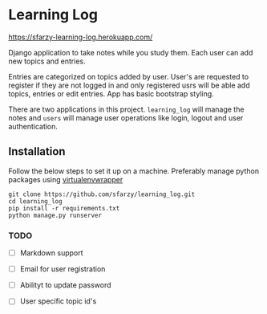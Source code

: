 # Learning Log

https://sfarzy-learning-log.herokuapp.com/

Django application to take notes while you study them. Each user can add new topics and entries. 

Entries are categorized on topics added by user.  User's are requested to register if they are not logged in and only registered usrs will be able add topics, entries or edit entries. App has basic bootstrap styling.

There are two applications in this project. `learning_log` will manage the notes and `users` will manage user operations like login, logout and user authentication.

## Installation

Follow the below steps to set it up on a machine. Preferably manage python packages using [virtualenvwrapper](https://virtualenvwrapper.readthedocs.io/en/latest/)

```
git clone https://github.com/sfarzy/learning_log.git
cd learning_log
pip install -r requirements.txt
python manage.py runserver
```

### TODO

 - [ ] Markdown support
 - [ ] Email for user registration
 - [ ] Abilityt to update password
 - [ ] User specific topic id's
 

